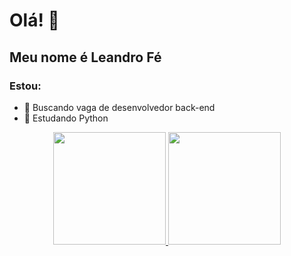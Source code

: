# Olá! 👋
## Meu nome é Leandro Fé 
### Estou:
- 🔭 Buscando vaga de desenvolvedor back-end
- 🌱 Estudando Python

<div align="center">
  <a href="https://github.com/LeandroLFE">
  <img height="180em" src="https://github-readme-stats.vercel.app/api?username=LeandroLFE&show_icons=true&theme=tokyonight&include_all_commits=true&count_private=true"/>
  <img height="180em" src="https://github-readme-stats.vercel.app/api/top-langs/?username=LeandroLFE&layout=compact&langs_count=7&theme=tokyonight"/>
</div>
  
  
